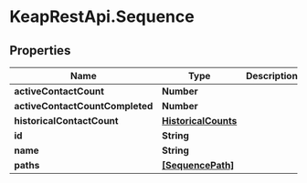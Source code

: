 # KeapRestApi.Sequence

## Properties

Name | Type | Description | Notes
------------ | ------------- | ------------- | -------------
**activeContactCount** | **Number** |  | [optional] 
**activeContactCountCompleted** | **Number** |  | [optional] 
**historicalContactCount** | [**HistoricalCounts**](HistoricalCounts.md) |  | [optional] 
**id** | **String** |  | [optional] 
**name** | **String** |  | [optional] 
**paths** | [**[SequencePath]**](SequencePath.md) |  | [optional] 


